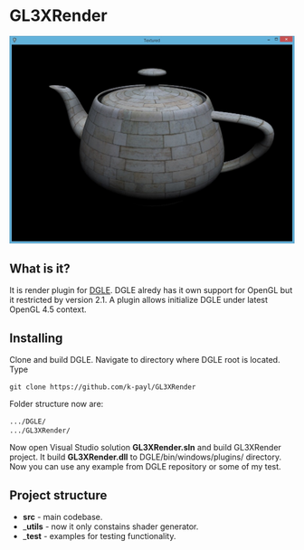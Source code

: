 # GL3XRender
![Alt text](teapot.jpg?raw=true "Example Teapot")

## What is it?
It is render plugin for [DGLE](https://github.com/DGLE-HQ/DGLE). DGLE alredy has it own support for OpenGL but it restricted by version 2.1. 
A plugin allows initialize DGLE under latest OpenGL 4.5 context.

## Installing
Clone and build DGLE.
Navigate to directory where DGLE root is located.
Type
```
git clone https://github.com/k-payl/GL3XRender
```
Folder structure now are:
```
.../DGLE/
.../GL3XRender/
```
Now open Visual Studio solution __GL3XRender.sln__ and build GL3XRender project.
It build __GL3XRender.dll__ to DGLE/bin/windows/plugins/ directory. Now you can use any example from DGLE repository or 
some of my test.

## Project structure
* __src__ - main codebase.
* ___utils__ - now it only constains shader generator. 
* ___test__ - examples for testing functionality. 


